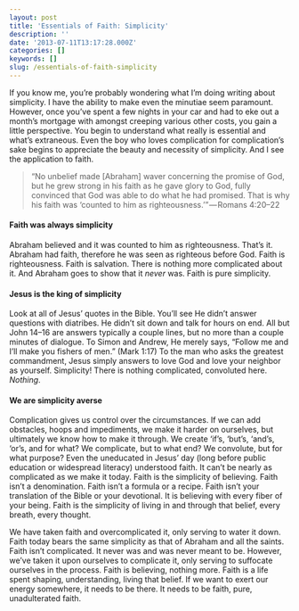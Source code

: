```yaml
---
layout: post
title: 'Essentials of Faith: Simplicity'
description: ''
date: '2013-07-11T13:17:28.000Z'
categories: []
keywords: []
slug: /essentials-of-faith-simplicity
---
```


If you know me, you’re probably wondering what I’m doing writing about simplicity. I have the ability to make even the minutiae seem paramount. However, once you’ve spent a few nights in your car and had to eke out a month’s mortgage with amongst creeping various other costs, you gain a little perspective. You begin to understand what really is essential and what’s extraneous. Even the boy who loves complication for complication’s sake begins to appreciate the beauty and necessity of simplicity. And I see the application to faith.

> “No unbelief made \[Abraham\] waver concerning the promise of God, but he grew strong in his faith as he gave glory to God, fully convinced that God was able to do what he had promised. That is why his faith was ‘counted to him as righteousness.’” — Romans 4:20–22

#### Faith was always simplicity

Abraham believed and it was counted to him as righteousness. That’s it. Abraham had faith, therefore he was seen as righteous before God. Faith is righteousness. Faith is salvation. There is nothing more complicated about it. And Abraham goes to show that it _never_ was. Faith is pure simplicity.

#### Jesus is the king of simplicity

Look at all of Jesus’ quotes in the Bible. You’ll see He didn’t answer questions with diatribes. He didn’t sit down and talk for hours on end. All but John 14–16 are answers typically a couple lines, but no more than a couple minutes of dialogue. To Simon and Andrew, He merely says, “Follow me and I’ll make you fishers of men.” (Mark 1:17) To the man who asks the greatest commandment, Jesus simply answers to love God and love your neighbor as yourself. Simplicity! There is nothing complicated, convoluted here. _Nothing_.

#### We are simplicity averse

Complication gives us control over the circumstances. If we can add obstacles, hoops and impediments, we make it harder on ourselves, but ultimately we know how to make it through. We create ‘if’s, ‘but’s, ‘and’s, ‘or’s, and for what? We complicate, but to what end? We convolute, but for what purpose? Even the uneducated in Jesus’ day (long before public education or widespread literacy) understood faith. It can’t be nearly as complicated as we make it today. Faith is the simplicity of believing. Faith isn’t a denomination. Faith isn’t a formula or a recipe. Faith isn’t your translation of the Bible or your devotional. It is believing with every fiber of your being. Faith is the simplicity of living in and through that belief, every breath, every thought.

We have taken faith and overcomplicated it, only serving to water it down. Faith today bears the same simplicity as that of Abraham and all the saints. Faith isn’t complicated. It never was and was never meant to be. However, we’ve taken it upon ourselves to complicate it, only serving to suffocate ourselves in the process. Faith is believing, nothing more. Faith is a life spent shaping, understanding, living that belief. If we want to exert our energy somewhere, it needs to be there. It needs to be faith, pure, unadulterated faith.
